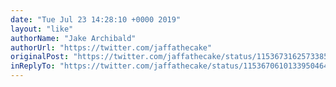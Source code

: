 ```yaml
---
date: "Tue Jul 23 14:28:10 +0000 2019"
layout: "like"
authorName: "Jake Archibald"
authorUrl: "https://twitter.com/jaffathecake"
originalPost: "https://twitter.com/jaffathecake/status/1153673162573385728"
inReplyTo: "https://twitter.com/jaffathecake/status/1153670610133950464"
---
```

